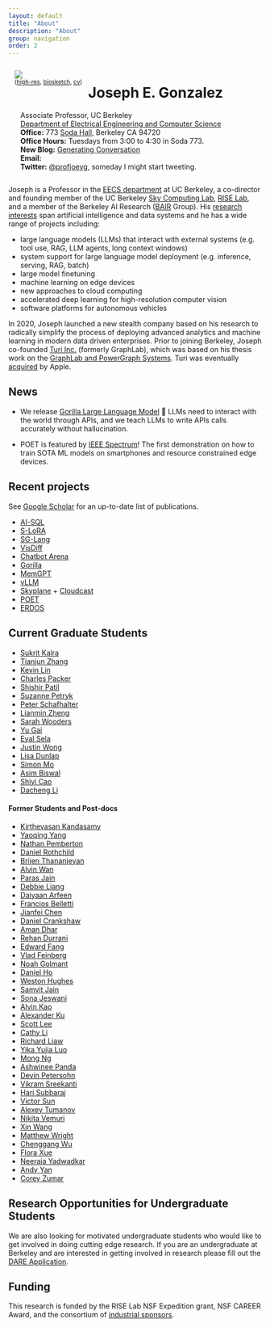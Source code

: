 ```yaml
---
layout: default
title: "About"
description: "About"
group: navigation
order: 2
---
```



<script src="assets/scripts.js"></script>


<div style="overflow: hidden;">

<div style="float:left;padding:12px">
<img src="{{ site.baseurl }}/assets/jegonzal.jpg">
<small><center>(<a target="_blank" href="{{ site.baseurl }}/assets/jegonzal_highres.jpg">high-res</a>, <a target="_blank" href="bio.html">biosketch</a>, 
    <a target="_blank" href="{{ site.baseurl }}/assets/joseph_gonzalez_cv.pdf">cv</a>)</center></small>
</div>

<div>
<h1> Joseph E. Gonzalez </h1>
<ul style="list-style-type:none">
<li> Associate Professor, UC Berkeley </li>

  <li> <a target="_blank" href="http://eecs.berkeley.edu">Department of Electrical Engineering and Computer Science</a> </li>

  <li> <b>Office:</b> 773 <a href="https://goo.gl/maps/U7JiapPCY2x">Soda Hall</a>, Berkeley CA 94720</li>

  <li> <b>Office Hours:</b> Tuesdays from 3:00 to 4:30 in Soda 773.</li>
  <li> <b>New Blog:</b> <a href="https://generatingconversation.substack.com">Generating Conversation</a> </li>


  <li> <b>Email:</b>
    <script type="text/javascript"> email_address("jegonzal") </script>
  </li>

  <li> <b>Twitter:</b> <a href="https://twitter.com/profjoeyg">@profjoeyg</a>,  someday I might start tweeting.</li>
  </ul>
</div>

</div>


Joseph is a Professor in the [EECS department](http://www.eecs.berkeley.edu) at UC Berkeley, a co-director and founding member of the UC Berkeley [Sky Computing Lab](http://sky.cs.berkeley.edu), [RISE Lab](http://rise.cs.berkeley.edu), and a member of the Berkeley AI Research ([BAIR](bair.berkeley.edu) Group). His [research interests](research) span artificial intelligence and data systems and he has a wide range of projects including:

* large language models (LLMs) that interact with external systems (e.g. tool use, RAG, LLM agents, long context windows)
* system support for large language model deployment (e.g. inference, serving, RAG, batch)
* large model finetuning
* machine learning on edge devices
* new approaches to cloud computing
* accelerated deep learning for high-resolution computer vision
* software platforms for autonomous vehicles

In 2020, Joseph launched a new stealth company based on his research to radically simplify the process of deploying advanced analytics and machine learning in modern data driven enterprises. Prior to joining Berkeley, Joseph co-founded <a href="http://Turi.com">Turi Inc.</a> (formerly GraphLab), which was based on his thesis work on the <a href="https://github.com/dato-code/PowerGraph">GraphLab and PowerGraph Systems</a>.  Turi was eventually <a href="http://www.geekwire.com/2016/exclusive-apple-acquires-turi-major-exit-seattle-based-machine-learning-ai-startup/">acquired</a> by Apple.


## News 

* We release [Gorilla Large Language Model](https://gorilla.cs.berkeley.edu/) 🦍 LLMs need to interact with the world through APIs, and we teach LLMs to write APIs calls accurately without hallucination. 

* POET is featured by [IEEE Spectrum](https://spectrum.ieee.org/neural-network-training)! The first demonstration on how to train SOTA ML models on smartphones and resource constrained edge devices.

## Recent projects

See [Google Scholar](https://scholar.google.com/citations?user=B96GkdgAAAAJ&hl=en&oi=ao) for an up-to-date list of publications.

* [AI-SQL]()
* [S-LoRA](https://arxiv.org/abs/2311.03285)
* [SG-Lang](https://github.com/sgl-project/sglang)
* [VisDiff](https://understanding-visual-datasets.github.io/VisDiff-website/)
* [Chatbot Arena](https://chat.lmsys.org/)
* [Gorilla](https://gorilla.cs.berkeley.edu/)
* [MemGPT](https://research.memgpt.ai/)
* [vLLM](https://vllm.ai)
* [Skyplane](https://github.com/skyplane-project/skyplane) + [Cloudcast](https://www.usenix.org/conference/nsdi24/presentation/wooders) 
* [POET](https://poet.cs.berkeley.edu/)
* [ERDOS](https://rise.cs.berkeley.edu/projects/erdos/)

 
## Current Graduate Students
* [Sukrit Kalra](https://sukritkalra.github.io/)
* [Tianjun Zhang](https://www.linkedin.com/in/tianjun-zhang-333bb2126)
* [Kevin Lin](https://people.eecs.berkeley.edu/~kevinlin/)
* [Charles Packer](https://people.eecs.berkeley.edu/~cpacker/)
* [Shishir Patil](https://shishirpatil.github.io/)
* [Suzanne Petryk](https://suziepetryk.com/)
* [Peter Schafhalter](https://pschafhalter.com/)
* [Lianmin Zheng](http://lmzheng.net/)
* [Sarah Wooders](http://sarahwooders.github.io)
* [Yu Gai](https://scholar.google.com/citations?user=sSvMwicAAAAJ&hl=en)
* [Eyal Sela](https://dblp.org/pid/185/9249.html)
* [Justin Wong](https://www.linkedin.com/in/justin-wong-23155411b/)
* [Lisa Dunlap](https://www.lisabdunlap.com/)
* [Simon Mo](https://simon-mo.com/)
* [Asim Biswal](https://www.linkedin.com/in/asim-biswal/)
* [Shiyi Cao]()
* [Dacheng Li]()


#### Former Students and Post-docs

* [Kirthevasan Kandasamy](https://people.eecs.berkeley.edu/~kandasamy/)
* [Yaoqing Yang](https://sites.google.com/site/yangyaoqingcmu/)
* [Nathan Pemberton](https://people.eecs.berkeley.edu/~nathanp/)
* [Daniel Rothchild](https://www.linkedin.com/in/daniel-rothchild-45510b38/)
* [Brijen Thananjeyan](https://bthananjeyan.github.io)
* [Alvin Wan](http://alvinwan.com)
* [Paras Jain](http://parasjain.com)
* [Debbie Liang](https://www.linkedin.com/in/debbie-liang/)
* [Daiyaan Arfeen](https://www.linkedin.com/in/daiyaanarfeen)
* [Francios Belletti](https://github.com/bellettif)
* [Jianfei Chen](http://people.eecs.berkeley.edu/~jianfei/)
* [Daniel Crankshaw](https://dancrankshaw.com/)
* [Aman Dhar](https://www.linkedin.com/in/amandhar/)
* [Rehan Durrani](https://github.com/RehanSD)
* [Edward Fang](https://www.linkedin.com/in/edward-h-fang)
* [Vlad Feinberg](https://vlad17.github.io/about)
* [Noah Golmant](http://noahgolmant.com)
* [Daniel Ho]()
* [Weston Hughes](https://www.linkedin.com/in/weston-hughes-61b153110)
* [Samvit Jain](http://www.samvitjain.com)
* [Sona Jeswani](https://data.berkeley.edu/graduate-profile-sona-jeswani)
* [Alvin Kao]()
* [Alexander Ku](https://www.linkedin.com/in/alexyku/)
* [Scott Lee](https://scottjlee.github.io)
* [Cathy Li](https://www.linkedin.com/in/cathy-li-81068b141/)
* [Richard Liaw](https://www.linkedin.com/in/richardliaw)
* [Yika Yujia Luo](https://www.linkedin.com/in/yika-yujia-luo-3a835b87)
* [Mong Ng](http://www.mong.life/about-me/)
* [Ashwinee Panda](https://www.linkedin.com/in/ashwineepanda)
* [Devin Petersohn](https://www.linkedin.com/in/devinpetersohn/)
* [Vikram Sreekanti](https://www.vikrams.io)
* [Hari Subbaraj](https://www.linkedin.com/in/hsubbaraj)
* [Victor Sun]()
* [Alexey Tumanov](https://www.cc.gatech.edu/people/alexey-tumanov)
* [Nikita Vemuri](https://www.linkedin.com/in/nikitavemuri)
* [Xin Wang](https://people.eecs.berkeley.edu/~xinw/)
* [Matthew Wright](https://www.linkedin.com/in/mattawright)
* [Chenggang Wu](http://cgwu.io/)
* [Flora Xue](https://floraxue.github.io/index.html)
* [Neeraja Yadwadkar](https://people.eecs.berkeley.edu/~neerajay/)
* [Andy Yan]()
* [Corey Zumar](https://www.linkedin.com/in/corey-zumar-0a770982)


## Research Opportunities for Undergraduate Students

We are also looking for motivated undergraduate students who would like to get involved in doing cutting edge research.  If you are an undergraduate at Berkeley and are interested in getting involved in research please fill out the [DARE Application](https://dare.berkeley.edu/).


## Funding

This research is funded by the RISE Lab NSF Expedition grant, NSF CAREER Award, and the consortium of [industrial sponsors](https://sky.cs.berkeley.edu/sponsors/).
